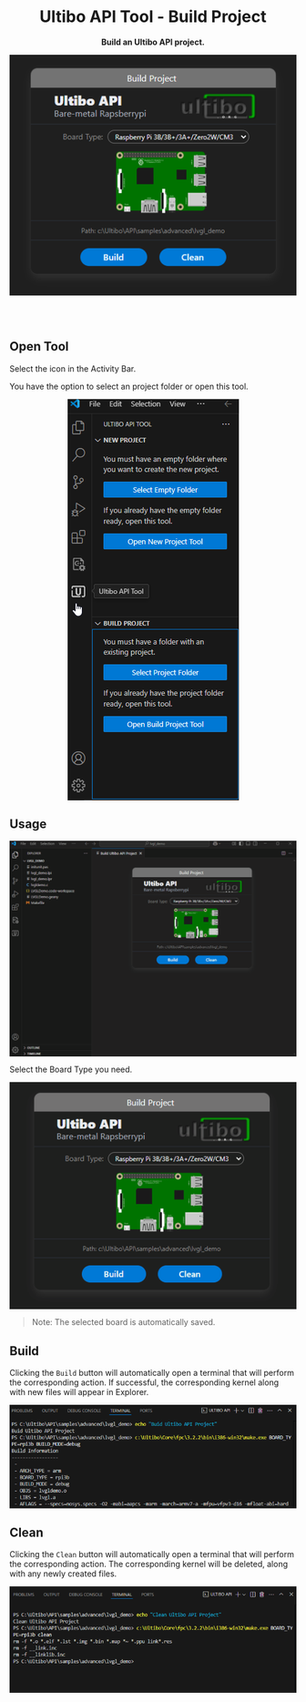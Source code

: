 <h1 align="center">Ultibo API Tool - Build Project</h1>
<p align="center"><strong>Build an Ultibo API project.</strong></p>

<p align="center">
    <img align="center" src="img/BuildP.png" width="auto" alt="BuildUltiboAPI">
</p>

<br><br>

## Open Tool

Select the icon in the Activity Bar.

You have the option to select an project folder or open this tool.

<p align="center">
    <img align="center" src="img/OpenBuildP.png" width="auto" alt="Open Build Ultibo API Tool">
</p>

## Usage

<p align="center">
    <img align="center" src="img/BuildProj.gif" width="auto" alt="SampleBuild">
</p>

Select the Board Type you need.

<p align="center">
    <img align="center" src="img/SelectBoard.gif" width="auto" alt="Select Board">
</p>

> Note: The selected board is automatically saved.

## Build

Clicking the `Build` button will automatically open a terminal that will perform the corresponding action.
If successful, the corresponding kernel along with new files will appear in Explorer.

<p align="center">
    <img align="center" src="img/BuildTerminal.png" width="auto" alt="Build Terminal">
</p>

## Clean

Clicking the `Clean` button will automatically open a terminal that will perform the corresponding action.
The corresponding kernel will be deleted, along with any newly created files.

<p align="center">
    <img align="center" src="img/CleanTerminal.png" width="auto" alt="Clean Terminal">
</p>


